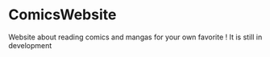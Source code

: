 # ComicsWebsite
Website about reading comics and mangas for your own favorite ! It is still in development
